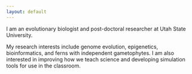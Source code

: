 ```yaml
---
layout: default
---
```


I am an evolutionary biologist and post-doctoral researcher at Utah State University.

My research interests include genome evolution, epigenetics, bioinformatics, and ferns with independent gametophytes. I am also interested in improving how we teach science and developing simulation tools for use in the classroom.

